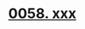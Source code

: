 # [0058. xxx](https://github.com/Tdahuyou/chrome/tree/main/0058.%20xxx)

<!-- region:toc -->

<!-- endregion:toc -->


